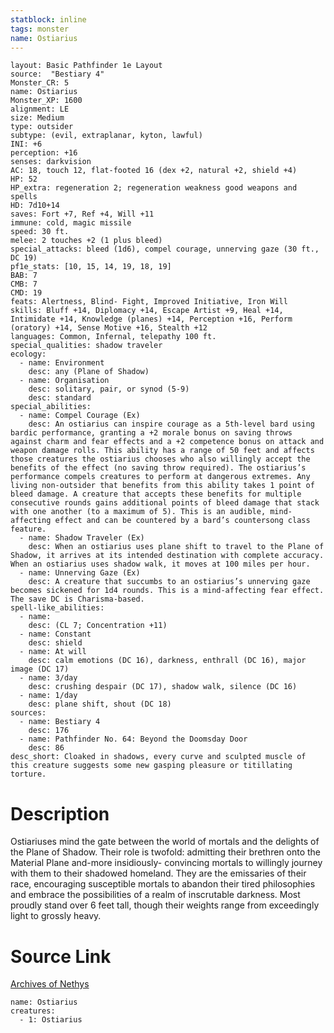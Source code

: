 ```yaml
---
statblock: inline
tags: monster
name: Ostiarius
---
```

```statblock
layout: Basic Pathfinder 1e Layout
source:  "Bestiary 4"
Monster_CR: 5
name: Ostiarius
Monster_XP: 1600
alignment: LE
size: Medium
type: outsider
subtype: (evil, extraplanar, kyton, lawful)
INI: +6
perception: +16
senses: darkvision
AC: 18, touch 12, flat-footed 16 (dex +2, natural +2, shield +4)
HP: 52
HP_extra: regeneration 2; regeneration weakness good weapons and spells
HD: 7d10+14
saves: Fort +7, Ref +4, Will +11
immune: cold, magic missile
speed: 30 ft.
melee: 2 touches +2 (1 plus bleed)
special_attacks: bleed (1d6), compel courage, unnerving gaze (30 ft., DC 19)
pf1e_stats: [10, 15, 14, 19, 18, 19]
BAB: 7
CMB: 7
CMD: 19
feats: Alertness, Blind- Fight, Improved Initiative, Iron Will
skills: Bluff +14, Diplomacy +14, Escape Artist +9, Heal +14, Intimidate +14, Knowledge (planes) +14, Perception +16, Perform (oratory) +14, Sense Motive +16, Stealth +12
languages: Common, Infernal, telepathy 100 ft.
special_qualities: shadow traveler
ecology:
  - name: Environment
    desc: any (Plane of Shadow)
  - name: Organisation
    desc: solitary, pair, or synod (5-9)
    desc: standard
special_abilities:
  - name: Compel Courage (Ex)
    desc: An ostiarius can inspire courage as a 5th-level bard using bardic performance, granting a +2 morale bonus on saving throws against charm and fear effects and a +2 competence bonus on attack and weapon damage rolls. This ability has a range of 50 feet and affects those creatures the ostiarius chooses who also willingly accept the benefits of the effect (no saving throw required). The ostiarius’s performance compels creatures to perform at dangerous extremes. Any living non-outsider that benefits from this ability takes 1 point of bleed damage. A creature that accepts these benefits for multiple consecutive rounds gains additional points of bleed damage that stack with one another (to a maximum of 5). This is an audible, mind-affecting effect and can be countered by a bard’s countersong class feature.
  - name: Shadow Traveler (Ex)
    desc: When an ostiarius uses plane shift to travel to the Plane of Shadow, it arrives at its intended destination with complete accuracy. When an ostiarius uses shadow walk, it moves at 100 miles per hour.
  - name: Unnerving Gaze (Ex)
    desc: A creature that succumbs to an ostiarius’s unnerving gaze becomes sickened for 1d4 rounds. This is a mind-affecting fear effect. The save DC is Charisma-based.
spell-like_abilities:
  - name:
    desc: (CL 7; Concentration +11)
  - name: Constant
    desc: shield
  - name: At will
    desc: calm emotions (DC 16), darkness, enthrall (DC 16), major image (DC 17)
  - name: 3/day
    desc: crushing despair (DC 17), shadow walk, silence (DC 16)
  - name: 1/day
    desc: plane shift, shout (DC 18)
sources:
  - name: Bestiary 4
    desc: 176
  - name: Pathfinder No. 64: Beyond the Doomsday Door
    desc: 86
desc_short: Cloaked in shadows, every curve and sculpted muscle of this creature suggests some new gasping pleasure or titillating torture.
```
# Description
Ostiariuses mind the gate between the world of mortals and the delights of the Plane of Shadow. Their role is twofold: admitting their brethren onto the Material Plane and-more insidiously- convincing mortals to willingly journey with them to their shadowed homeland. They are the emissaries of their race, encouraging susceptible mortals to abandon their tired philosophies and embrace the possibilities of a realm of inscrutable darkness. Most proudly stand over 6 feet tall, though their weights range from exceedingly light to grossly heavy.
# Source Link
[Archives of Nethys](https://aonprd.com/MonsterDisplay.aspx?ItemName=Ostiarius)
```encounter-table
name: Ostiarius
creatures:
  - 1: Ostiarius
```
